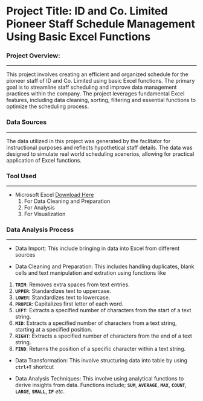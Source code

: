 # Project Title: ID and Co. Limited Pioneer Staff Schedule Management Using Basic Excel Functions


### Project Overview:
---
This project involves creating an efficient and organized schedule for the pioneer staff of ID and Co. Limited using basic Excel functions. The primary goal is to streamline staff scheduling and improve data management practices within the company. The project leverages fundamental Excel features, including data cleaning, sorting, filtering and essential functions to optimize the scheduling process.

### Data Sources
---
The data utilized in this project was generated by the faclitator for instructional purposes and reflects hypothetical staff details. The data was designed to simulate real world scheduling scenerios, allowing for practical application of Excel functions.

### Tool Used 
---
- Microsoft Excel [Download Here](https://www.microsoft.com)
  1. For Data Cleaning and Preparation
  2. For Analysis
  3. For Visualization
 
###  Data Analysis Process
---

- Data Import:
  This include bringing in data into Excel from different sources
  
- Data Cleaning and Preparation:
This includes handling duplicates, blank cells and text manipulation and extration using functions like
1. **`TRIM`**: Removes extra spaces from text entries.
2. **`UPPER`**: Standardizes text to uppercase.
3. **`LOWER`**: Standardizes text to lowercase.
4. **`PROPER`**: Capitalizes first letter of each word.
5. **`LEFT`**: Extracts a specified number of characters from the start of a text string.
6. **`MID`**:  Extracts a specified number of characters from a text string, starting at a specified position.
7. **`RIGHT`**: Extracts a specified number of characters from the end of a text string.
8. **`FIND`**: Returns the position of a specific character within a text string.

- Data Transformation: This involve structuring data into table by using **`ctrl+T`** shortcut

- Data Analysis Techniques: This involve using analytical functions to derive insights from data. Functions include;
  **`SUM`**, **`AVERAGE`**, **`MAX`**, **`COUNT`**, **`LARGE`**, **`SMALL`**, **`IF`** *etc*.
